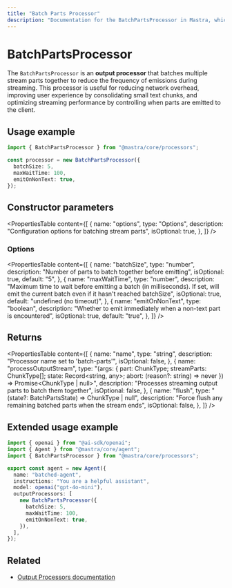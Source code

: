```yaml
---
title: "Batch Parts Processor"
description: "Documentation for the BatchPartsProcessor in Mastra, which batches multiple stream parts together to reduce frequency of emissions."
---
```


# BatchPartsProcessor

The `BatchPartsProcessor` is an **output processor** that batches multiple stream parts together to reduce the frequency of emissions during streaming. This processor is useful for reducing network overhead, improving user experience by consolidating small text chunks, and optimizing streaming performance by controlling when parts are emitted to the client.

## Usage example

```typescript copy
import { BatchPartsProcessor } from "@mastra/core/processors";

const processor = new BatchPartsProcessor({
  batchSize: 5,
  maxWaitTime: 100,
  emitOnNonText: true,
});
```

## Constructor parameters

<PropertiesTable
content={[
{
name: "options",
type: "Options",
description: "Configuration options for batching stream parts",
isOptional: true,
},
]}
/>

### Options

<PropertiesTable
content={[
{
name: "batchSize",
type: "number",
description: "Number of parts to batch together before emitting",
isOptional: true,
default: "5",
},
{
name: "maxWaitTime",
type: "number",
description: "Maximum time to wait before emitting a batch (in milliseconds). If set, will emit the current batch even if it hasn't reached batchSize",
isOptional: true,
default: "undefined (no timeout)",
},
{
name: "emitOnNonText",
type: "boolean",
description: "Whether to emit immediately when a non-text part is encountered",
isOptional: true,
default: "true",
},
]}
/>

## Returns

<PropertiesTable
content={[
{
name: "name",
type: "string",
description: "Processor name set to 'batch-parts'",
isOptional: false,
},
{
name: "processOutputStream",
type: "(args: { part: ChunkType; streamParts: ChunkType[]; state: Record<string, any>; abort: (reason?: string) => never }) => Promise<ChunkType | null>",
description: "Processes streaming output parts to batch them together",
isOptional: false,
},
{
name: "flush",
type: "(state?: BatchPartsState) => ChunkType | null",
description: "Force flush any remaining batched parts when the stream ends",
isOptional: false,
},
]}
/>

## Extended usage example

```typescript filename="src/mastra/agents/batched-agent.ts" showLineNumbers copy
import { openai } from "@ai-sdk/openai";
import { Agent } from "@mastra/core/agent";
import { BatchPartsProcessor } from "@mastra/core/processors";

export const agent = new Agent({
  name: "batched-agent",
  instructions: "You are a helpful assistant",
  model: openai("gpt-4o-mini"),
  outputProcessors: [
    new BatchPartsProcessor({
      batchSize: 5,
      maxWaitTime: 100,
      emitOnNonText: true,
    }),
  ],
});
```

## Related

- [Output Processors documentation](/docs/agents/guardrails)
